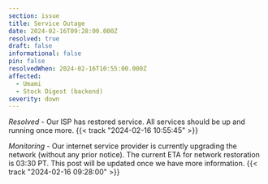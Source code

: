 ```yaml
---
section: issue
title: Service Outage
date: 2024-02-16T09:28:00.000Z
resolved: true
draft: false
informational: false
pin: false
resolvedWhen: 2024-02-16T10:55:00.000Z
affected:
  - Umami
  - Stock Digest (backend)
severity: down
---
```

*Resolved* - Our ISP has restored service. All services should be up and running once more. {{< track "2024-02-16 10:55:45" >}}

*Monitoring* - Our internet service provider is currently upgrading the network (without any prior notice). The current ETA for network restoration is 03:30 PT. This post will be updated once we have more information. {{< track "2024-02-16 09:28:00" >}}